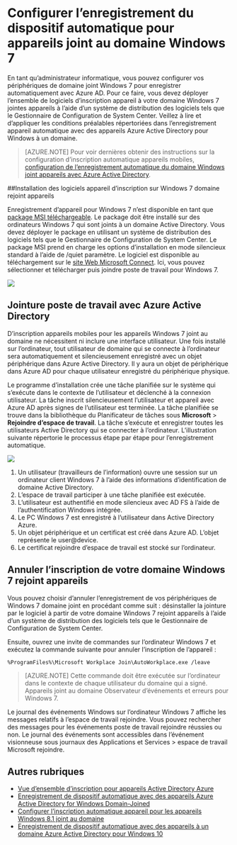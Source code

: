 <properties
    pageTitle="# Configurer l’enregistrement du dispositif automatique pour appareils joint au domaine Windows 7 | Microsoft Azure"
    description="Étapes à suivre pour configurer votre domaine Windows 7 joint appareils enregistrer automatiquement avec Azure AD. et les étapes nécessaires pour déployer le package de logiciel appareil d’inscription à votre domaine Windows 7 joint appareils à l’aide d’un système de distribution des logiciels tels que le Gestionnaire de Configuration de System Center."
    services="active-directory"
    documentationCenter=""
    authors="femila"
    manager="swadhwa"
    editor=""/>

<tags
    ms.service="active-directory"
    ms.workload="identity"
    ms.tgt_pltfrm="na"
    ms.devlang="na"
    ms.topic="article"
    ms.date="09/21/2016"
    ms.author="MarkVi"/>

# <a name="configure-automatic-device-registration-for-windows-7-domain-joined-devices"></a>Configurer l’enregistrement du dispositif automatique pour appareils joint au domaine Windows 7

En tant qu’administrateur informatique, vous pouvez configurer vos périphériques de domaine joint Windows 7 pour enregistrer automatiquement avec Azure AD. Pour ce faire, vous devez déployer l’ensemble de logiciels d’inscription appareil à votre domaine Windows 7 jointes appareils à l’aide d’un système de distribution des logiciels tels que le Gestionnaire de Configuration de System Center. Veillez à lire et d’appliquer les conditions préalables répertoriées dans l’enregistrement appareil automatique avec des appareils Azure Active Directory pour Windows à un domaine.

>[AZURE.NOTE]
 Pour voir dernières obtenir des instructions sur la configuration d’inscription automatique appareils mobiles, [configuration de l’enregistrement automatique du domaine Windows joint appareils avec Azure Active Directory](active-directory-conditional-access-automatic-device-registration-setup.md).

##<a name="installing-the-device-registration-software-package-on-windows-7-domain-joined-devices"></a>Installation des logiciels appareil d’inscription sur Windows 7 domaine rejoint appareils

Enregistrement d’appareil pour Windows 7 n’est disponible en tant que [package MSI téléchargeable](https://connect.microsoft.com/site1164). Le package doit être installé sur des ordinateurs Windows 7 qui sont joints à un domaine Active Directory. Vous devez déployer le package en utilisant un système de distribution des logiciels tels que le Gestionnaire de Configuration de System Center. Le package MSI prend en charge les options d’installation en mode silencieux standard à l’aide de /quiet paramètre.
Le logiciel est disponible au téléchargement sur le [site Web Microsoft Connect](https://connect.microsoft.com/site1164). Ici, vous pouvez sélectionner et télécharger puis joindre poste de travail pour Windows 7.

![](./media/active-directory-conditional-access/device-registration-process-windows7.gif)

## <a name="workplace-join-with-azure-active-directory"></a>Jointure poste de travail avec Azure Active Directory
D’inscription appareils mobiles pour les appareils Windows 7 joint au domaine ne nécessitent ni inclure une interface utilisateur. Une fois installé sur l’ordinateur, tout utilisateur de domaine qui se connecte à l’ordinateur sera automatiquement et silencieusement enregistré avec un objet périphérique dans Azure Active Directory. Il y aura un objet de périphérique dans Azure AD pour chaque utilisateur enregistré du périphérique physique.

Le programme d’installation crée une tâche planifiée sur le système qui s’exécute dans le contexte de l’utilisateur et déclenché à la connexion utilisateur. La tâche inscrit silencieusement l’utilisateur et appareil avec Azure AD après signes de l’utilisateur est terminée.
La tâche planifiée se trouve dans la bibliothèque du Planificateur de tâches sous **Microsoft** > **Rejoindre d’espace de travail**.
La tâche s’exécute et enregistrer toutes les utilisateurs Active Directory qui se connecter à l’ordinateur.
L’illustration suivante répertorie le processus étape par étape pour l’enregistrement automatique.

![](./media/active-directory-conditional-access/automatic-device-registration-windows7.png)

1. Un utilisateur (travailleurs de l’information) ouvre une session sur un ordinateur client Windows 7 à l’aide des informations d’identification de domaine Active Directory.
1. L’espace de travail participer à une tâche planifiée est exécutée.
1. L’utilisateur est authentifié en mode silencieux avec AD FS à l’aide de l’authentification Windows intégrée.
1. Le PC Windows 7 est enregistré à l’utilisateur dans Active Directory Azure.
1. Un objet périphérique et un certificat est créé dans Azure AD. L’objet représente le user@device.
1. Le certificat rejoindre d’espace de travail est stocké sur l’ordinateur.

## <a name="unregistering-your-windows-7-domain-joined-devices"></a>Annuler l’inscription de votre domaine Windows 7 rejoint appareils

Vous pouvez choisir d’annuler l’enregistrement de vos périphériques de Windows 7 domaine joint en procédant comme suit : désinstaller la jointure par le logiciel à partir de votre domaine Windows 7 rejoint appareils à l’aide d’un système de distribution des logiciels tels que le Gestionnaire de Configuration de System Center.

Ensuite, ouvrez une invite de commandes sur l’ordinateur Windows 7 et exécutez la commande suivante pour annuler l’inscription de l’appareil :

    %ProgramFiles%\Microsoft Workplace Join\AutoWorkplace.exe /leave

>[AZURE.NOTE]
>Cette commande doit être exécutée sur l’ordinateur dans le contexte de chaque utilisateur du domaine qui a signé.
Appareils joint au domaine Observateur d’événements et erreurs pour Windows 7.

Le journal des événements Windows sur l’ordinateur Windows 7 affiche les messages relatifs à l’espace de travail rejoindre. Vous pouvez rechercher des messages pour les événements poste de travail rejoindre réussies ou non. Le journal des événements sont accessibles dans l’événement visionneuse sous journaux des Applications et Services > espace de travail Microsoft rejoindre.

## <a name="additional-topics"></a>Autres rubriques

- [Vue d’ensemble d’inscription pour appareils Active Directory Azure](active-directory-conditional-access-device-registration-overview.md)
- [Enregistrement de dispositif automatique avec des appareils Azure Active Directory for Windows Domain-Joined](active-directory-conditional-access-automatic-device-registration.md)
- [Configurer l’inscription automatique appareil pour les appareils Windows 8.1 joint au domaine](active-directory-conditional-access-automatic-device-registration-windows-8-1.md)
- [Enregistrement de dispositif automatique avec des appareils à un domaine Azure Active Directory pour Windows 10](active-directory-azureadjoin-devices-group-policy.md)
